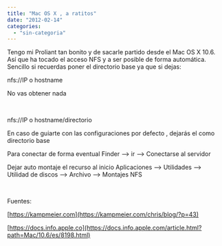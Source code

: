 ```yaml
---
title: "Mac OS X , a ratitos"
date: "2012-02-14"
categories: 
  - "sin-categoria"
---
```


Tengo mi Proliant tan bonito y de sacarle partido desde el Mac OS X 10.6. Así que ha tocado el acceso NFS y a ser posible de forma automática. Sencillo si recuerdas poner el directorio base ya que si dejas:

nfs://IP o hostname

No vas obtener nada

 

nfs://IP o hostname/directorio

En caso de guiarte con las configuraciones por defecto , dejarás el como directorio base

Para conectar de forma eventual Finder --> ir --> Conectarse al servidor

Dejar auto montaje el recurso al inicio Aplicaciones --> Utilidades --> Utilidad de discos --> Archivo --> Montajes NFS

 

Fuentes:

[https://kampmeier.com](https://kampmeier.com/chris/blog/?p=43)

[https://docs.info.apple.co](https://docs.info.apple.com/article.html?path=Mac/10.6/es/8198.html)
